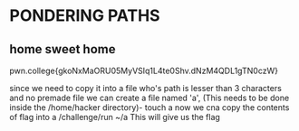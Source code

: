 # PONDERING PATHS
## home sweet home
pwn.college{gkoNxMaORU05MyVSIq1L4te0Shv.dNzM4QDL1gTN0czW}

since we need to copy it into a file who's path is lesser than 3 characters and no premade file we can create a file named 'a', (This needs to be done inside the /home/hacker directory)-
touch a
now we cna copy the contents of flag into a 
/challenge/run ~/a
This will give us the flag 
